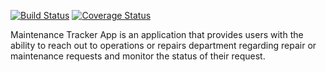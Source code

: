 [![Build Status](https://travis-ci.org/justega247/Maintenance-Tracker.svg?branch=develop)](https://travis-ci.org/justega247/Maintenance-Tracker)
[![Coverage Status](https://coveralls.io/repos/github/justega247/Maintenance-Tracker/badge.svg?branch=develop)](https://coveralls.io/github/justega247/Maintenance-Tracker?branch=develop)

Maintenance Tracker App is an application that provides users with the ability to reach out to
operations or repairs department regarding repair or maintenance requests and monitor the
status of their request.
